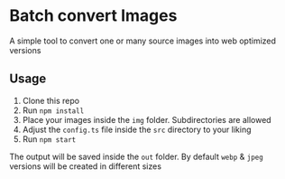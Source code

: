 # Batch convert Images

A simple tool to convert one or many source images into web optimized versions

## Usage

1. Clone this repo
2. Run `npm install`
3. Place your images inside the `img` folder. Subdirectories are allowed
4. Adjust the `config.ts` file inside the `src` directory to your liking
5. Run `npm start`

The output will be saved inside the `out` folder. By default `webp` & `jpeg` versions will be created in different sizes
